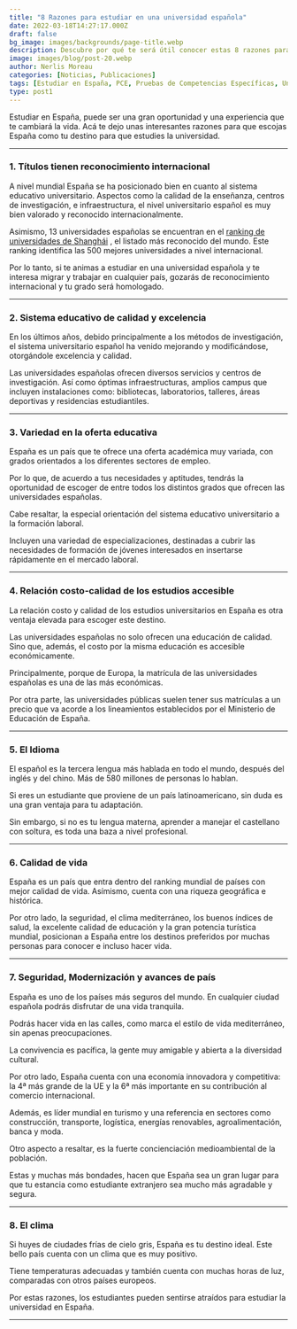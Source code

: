 ```yaml
---
title: "8 Razones para estudiar en una universidad española"
date: 2022-03-18T14:27:17.000Z
draft: false
bg_image: images/backgrounds/page-title.webp
description: Descubre por qué te será útil conocer estas 8 razones para estudiar en una universidad española.
image: images/blog/post-20.webp
author: Nerlis Moreau
categories: [Noticias, Publicaciones]
tags: [Estudiar en España, PCE, Pruebas de Competencias Específicas, Universidad en España, Universidad Española]
type: post1
---
```


Estudiar en España, puede ser una gran oportunidad y una experiencia que te cambiará la vida.
Acá te dejo unas interesantes razones para que escojas España como tu destino para que estudies la universidad.

---

### 1.	Títulos tienen reconocimiento internacional 

A nivel mundial España se ha posicionado bien en cuanto al sistema educativo universitario. 
Aspectos como la calidad de la enseñanza, centros de investigación, e infraestructura, el nivel universitario español es muy bien valorado y reconocido internacionalmente.

Asimismo, 13 universidades españolas se encuentran en el [ranking de universidades de Shanghái](http://www.shanghairanking.com/) , el listado más reconocido del mundo. Este ranking identifica las 500 mejores universidades a nivel internacional.

Por lo tanto, si te animas a estudiar en una universidad española y te interesa migrar y trabajar en cualquier país, gozarás de reconocimiento internacional y tu grado será homologado.

---

### 2.	Sistema educativo de calidad y excelencia

En los últimos años, debido principalmente a los métodos de investigación, el sistema universitario español ha venido mejorando y modificándose, otorgándole excelencia y calidad. 

Las universidades españolas ofrecen diversos servicios y centros de investigación. Así como óptimas infraestructuras, amplios campus que incluyen instalaciones como: bibliotecas, laboratorios, talleres, áreas deportivas y residencias estudiantiles.

---

### 3.	Variedad en la oferta educativa

España es un país que te ofrece una oferta académica muy variada, con grados orientados a los diferentes sectores de empleo.

Por lo que, de acuerdo a tus necesidades y aptitudes, tendrás la oportunidad de escoger de entre todos los distintos grados que ofrecen las universidades españolas.

Cabe resaltar, la especial orientación del sistema educativo universitario a la formación laboral.

Incluyen una variedad de especializaciones, destinadas a cubrir las necesidades de formación de jóvenes interesados en insertarse rápidamente en el mercado laboral. 

---

### 4.	Relación costo-calidad de los estudios accesible

La relación costo y calidad de los estudios universitarios en España es otra ventaja elevada para escoger este destino.

Las universidades españolas no solo ofrecen una educación de calidad. Sino que, además, el costo por la misma educación es accesible económicamente.

Principalmente, porque de Europa, la matrícula de las universidades españolas es una de las más económicas.

Por otra parte, las universidades públicas suelen tener sus matrículas a un precio que va acorde a los lineamientos establecidos por el Ministerio de Educación de España.

---

### 5.	El Idioma

El español es la tercera lengua más hablada en todo el mundo, después del inglés y del chino. Más de 580 millones de personas lo hablan.

Si eres un estudiante que proviene de un país latinoamericano, sin duda es una gran ventaja para tu adaptación.

Sin embargo, si no es tu lengua materna, aprender a manejar el castellano con soltura, es toda una baza a nivel profesional.

---

### 6.	Calidad de vida

España es un país que entra dentro del ranking mundial de países con mejor calidad de vida. Asímismo, cuenta con una riqueza geográfica e histórica.

Por otro lado, la seguridad, el clima mediterráneo, los buenos índices de salud, la excelente calidad de educación y la gran potencia turística mundial, posicionan a España entre los destinos preferidos por muchas personas para conocer e incluso hacer vida.

---

### 7.	Seguridad, Modernización y avances de país

España es uno de los países más seguros del mundo. En cualquier ciudad española podrás disfrutar de una vida tranquila.

Podrás hacer vida en las calles, como marca el estilo de vida mediterráneo, sin apenas preocupaciones.

La convivencia es pacífica, la gente muy amigable y abierta a la diversidad cultural.

Por otro lado, España cuenta con una economía innovadora y competitiva: la 4ª más grande de la UE y la 6ª más importante en su contribución al comercio internacional.

Además, es líder mundial en turismo y una referencia en sectores como construcción, transporte, logística, energías renovables, agroalimentación, banca y moda.

Otro aspecto a resaltar, es la fuerte concienciación medioambiental de la población.

Estas y muchas más bondades, hacen que España sea un gran lugar para que tu estancia como estudiante extranjero sea mucho más agradable y segura.

---

### 8.	El clima

Si huyes de ciudades frías de cielo gris, España es tu destino ideal. Este bello país cuenta con un clima que es muy positivo.

Tiene temperaturas adecuadas y también cuenta con muchas horas de luz, comparadas con otros países europeos.

Por estas razones, los estudiantes pueden sentirse atraídos para estudiar la universidad en España.

---
